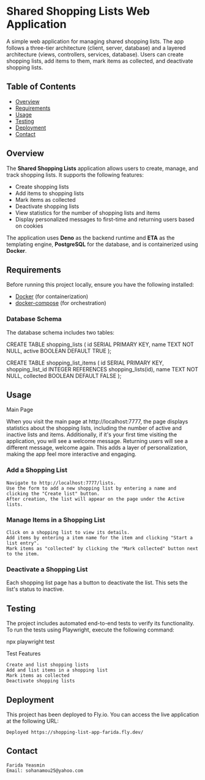 # Shared Shopping Lists Web Application

A simple web application for managing shared shopping lists. The app follows a three-tier architecture (client, server, database) and a layered architecture (views, controllers, services, database). Users can create shopping lists, add items to them, mark items as collected, and deactivate shopping lists.

## Table of Contents

- [Overview](#overview)
- [Requirements](#requirements)
- [Usage](#usage)
- [Testing](#testing)
- [Deployment](#deployment)
- [Contact](#contact)

## Overview

The **Shared Shopping Lists** application allows users to create, manage, and track shopping lists. It supports the following features:

- Create shopping lists
- Add items to shopping lists
- Mark items as collected
- Deactivate shopping lists
- View statistics for the number of shopping lists and items
- Display personalized messages to first-time and returning users based on cookies

The application uses **Deno** as the backend runtime and **ETA** as the templating engine, **PostgreSQL** for the database, and is containerized using **Docker**.
## Requirements

Before running this project locally, ensure you have the following installed:

- [Docker](https://www.docker.com/get-started) (for containerization)
- [docker-compose](https://docs.docker.com/compose/) (for orchestration)

### Database Schema

The database schema includes two tables:

CREATE TABLE shopping_lists (
  id SERIAL PRIMARY KEY,
  name TEXT NOT NULL,
  active BOOLEAN DEFAULT TRUE
);

CREATE TABLE shopping_list_items (
  id SERIAL PRIMARY KEY,
  shopping_list_id INTEGER REFERENCES shopping_lists(id),
  name TEXT NOT NULL,
  collected BOOLEAN DEFAULT FALSE
);

## Usage
Main Page

When you visit the main page at http://localhost:7777, the page displays statistics about the shopping lists, including the number of active and inactive lists and items. Additionally, if it's your first time visiting the application, you will see a welcome message. Returning users will see a different message, welcome again. This adds a layer of personalization, making the app feel more interactive and engaging.

### Add a Shopping List

    Navigate to http://localhost:7777/lists.
    Use the form to add a new shopping list by entering a name and clicking the "Create list" button.
    After creation, the list will appear on the page under the Active lists.

### Manage Items in a Shopping List

    Click on a shopping list to view its details.
    Add items by entering a item name for the item and clicking "Start a list entry".
    Mark items as "collected" by clicking the "Mark collected" button next to the item.

### Deactivate a Shopping List

Each shopping list page has a button to deactivate the list. This sets the list's status to inactive.

## Testing

The project includes automated end-to-end tests to verify its functionality. To run the tests using Playwright, execute the following command:

npx playwright test

Test Features

    Create and list shopping lists
    Add and list items in a shopping list
    Mark items as collected
    Deactivate shopping lists

## Deployment
This project has been deployed to Fly.io. You can access the live application at the following URL:

    Deployed https://shopping-list-app-farida.fly.dev/

## Contact

    Farida Yeasmin
    Email: sohanamou25@yahoo.com

